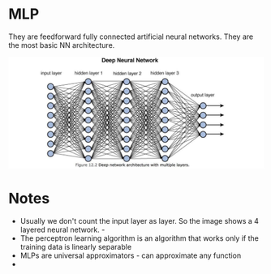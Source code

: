 # MLP
They are feedforward fully connected artificial neural networks. They are the most basic NN architecture.

![Alt text](image-5.png)

# Notes
- Usually we don't count the input layer as layer. So the image shows a 4 layered neural network. -
- The perceptron learning algorithm is an algorithm that works only if the training data is linearly separable
- MLPs are universal approximators - can approximate any function
- 